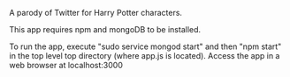 A parody of Twitter for Harry Potter characters.

This app requires npm and mongoDB to be installed.

To run the app, execute "sudo service mongod start" and then "npm start" in the top level top directory (where app.js is located). Access the app in a web browser at localhost:3000
